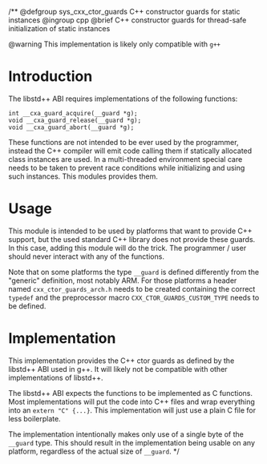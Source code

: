 /**
@defgroup   sys_cxx_ctor_guards     C++ constructor guards for static instances
@ingroup    cpp
@brief      C++ constructor guards for thread-safe initialization of static
            instances

@warning    This implementation is likely only compatible with `g++`

# Introduction

The libstd++ ABI requires implementations of the following functions:

~~~~~~~~~~~~~~~~~~~~~~~~~~~~~~~~~~~~~~~~~~~~~~~~~~~~~~~~~~~~~~~~~~~~~~~~~~~~{.c}
int __cxa_guard_acquire(__guard *g);
void __cxa_guard_release(__guard *g);
void __cxa_guard_abort(__guard *g);
~~~~~~~~~~~~~~~~~~~~~~~~~~~~~~~~~~~~~~~~~~~~~~~~~~~~~~~~~~~~~~~~~~~~~~~~~~~~

These functions are not intended to be ever used by the programmer, instead
the C++ compiler will emit code calling them if statically allocated class
instances are used. In a multi-threaded environment special care needs to be
taken to prevent race conditions while initializing and using such instances.
This modules provides them.

# Usage

This module is intended to be used by platforms that want to provide C++
support, but the used standard C++ library does not provide these guards. In
this case, adding this module will do the trick. The programmer / user should
never interact with any of the functions.

Note that on some platforms the type `__guard` is defined differently from the
"generic" definition, most notably ARM. For those platforms a header named
`cxx_ctor_guards_arch.h` needs to be created containing the correct `typedef`
and the preprocessor macro `CXX_CTOR_GUARDS_CUSTOM_TYPE` needs to be defined.

# Implementation

This implementation provides the C++ ctor guards as defined by the libstd++ ABI
used in g++. It will likely not be compatible with other implementations of
libstd++.

The libstd++ ABI expects the functions to be implemented as C functions. Most
implementations will put the code into C++ files and wrap everything into an
`extern "C" {...}`. This implementation will just use a plain C file for less
boilerplate.

The implementation intentionally makes only use of a single byte of the
`__guard` type. This should result in the implementation being usable on any
platform, regardless of the actual size of `__guard`.
 */
